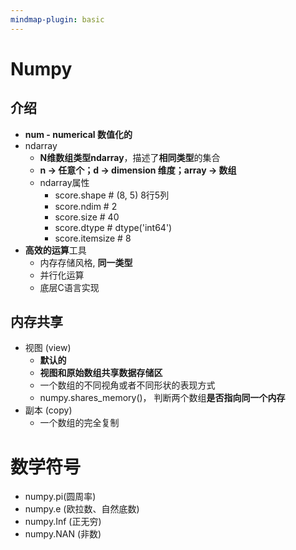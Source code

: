 ```yaml
---
mindmap-plugin: basic
---
```


# Numpy

## 介绍
- **num - numerical 数值化的**
- ndarray
	- **N维数组类型ndarray**，描述了**相同类型**的集合
	- **n → 任意个；d → dimension 维度；array → 数组**
	- ndarray属性
		- score.shape      # (8, 5) 8行5列
		- score.ndim    # 2
		- score.size    # 40
		- score.dtype   # dtype('int64')
		- score.itemsize # 8
- **高效的运算**工具
	- 内存存储⻛格, **同一类型**
	- 并⾏化运算
	- 底层C语⾔实现

## 内存共享
- 视图 (view)
	- **默认的**
    - **视图和原始数组共享数据存储区**
    - 一个数组的不同视角或者不同形状的表现方式
    - numpy.shares_memory()， 判断两个数组**是否指向同一个内存**
- 副本 (copy) 
    - 一个数组的完全复制

# 数学符号
- numpy.pi(圆周率)
- numpy.e (欧拉数、自然底数)
- numpy.Inf (正无穷)
- numpy.NAN (非数)
